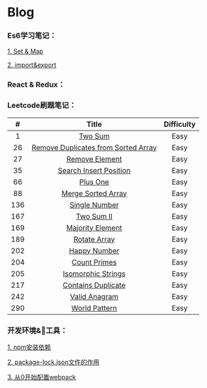 # Blog

### Es6学习笔记：
[1. Set & Map](./Es6/set&map笔记.md)

[2. import&export](./Es6/import&export.md)

### React & Redux：

### Leetcode刷题笔记：

| # | Title | Difficulty |
| :--------: | :--------:| :--: |
| 1  | [Two Sum](./leetcode刷题笔记/1-TwoSum.md)|  Easy   |
| 26  | [Remove Duplicates from Sorted Array](./leetcode刷题笔记/26-RemoveDupEle.md) |  Easy   |
| 27  | [Remove Element](./leetcode刷题笔记/27-RemoveEle.md) |  Easy   |
| 35  | [Search Insert Position](./leetcode刷题笔记/35-SearchInsPos.md) |  Easy   |
| 66  | [Plus One](./leetcode刷题笔记/66-PlusOne.md) |  Easy   |
| 88  | [Merge Sorted Array](./leetcode刷题笔记/88-MergeSortedArray.md) |  Easy   |
| 136  | [Single Number](./leetcode刷题笔记/136-SingleNumber.md) |  Easy   |
| 167  | [Two Sum II](./leetcode刷题笔记/167-TwoSumII.md) |  Easy   |
| 169  | [Majority Element](./leetcode刷题笔记/169-MajorityElement.md) |  Easy   |
| 189  | [Rotate Array](./leetcode刷题笔记/189-RotateArray.md) |  Easy   |
| 202  | [Happy Number](./leetcode刷题笔记/202-HappyNumber.md) |  Easy   |
| 204  | [Count Primes](./leetcode刷题笔记/204-CountPrimes.md) |  Easy   |
| 205  | [Isomorphic Strings](./leetcode刷题笔记/290-WordPattern.md) |  Easy   |
| 217  | [Contains Duplicate](./leetcode刷题笔记/217-ContainsDuplicate.md) |  Easy   |
| 242  | [Valid Anagram](./leetcode刷题笔记/242-ValidAnagram.md) |  Easy   |
| 290  | [World Pattern](./leetcode刷题笔记/290-WordPattern.md) |  Easy   |

### 开发环境&工具：
[1. npm安装依赖](./开发环境&工具/npm安装依赖.md)

[2. package-lock.json文件的作用](./开发环境&工具/package-lock.json文件的作用.md)

[3. 从0开始配置webpack](./开发环境&工具/从0开始配置webpack.md)